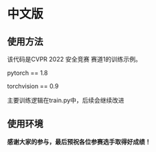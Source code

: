 

# 中文版
## 使用方法

该代码是CVPR 2022 安全竞赛 赛道1的训练示例。

pytorch == 1.8

torchvision == 0.9

主要训练逻辑在train.py中，后续会继续改进

## 使用环境




**感谢大家的参与，最后预祝各位参赛选手取得好成绩！**
